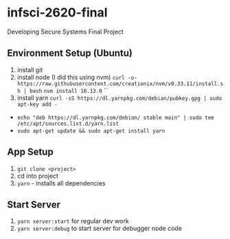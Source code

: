 # infsci-2620-final
Developing Secure Systems Final Project

## Environment Setup (Ubuntu)
1. install git
2. install node (I did this using nvm)
    `curl -o- https://raw.githubusercontent.com/creationix/nvm/v0.33.11/install.sh | bash`
    `nvm install 10.13.0`
    ``
3. install yarn `curl -sS https://dl.yarnpkg.com/debian/pubkey.gpg | sudo apt-key add -`
- `echo "deb https://dl.yarnpkg.com/debian/ stable main" | sudo tee /etc/apt/sources.list.d/yarn.list`
- `sudo apt-get update && sudo apt-get install yarn`

## App Setup
1. `git clone <project>`
2. cd into project
3. `yarn` - installs all dependencies

## Start Server
1. `yarn server:start` for regular dev work
2. `yarn server:debug` to start server for debugger node code